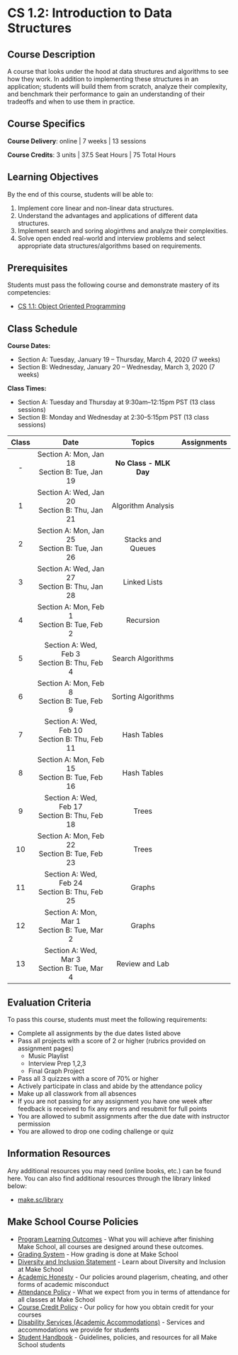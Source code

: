 # CS 1.2: Introduction to Data Structures

## Course Description

A course that looks under the hood at data structures and algorithms to see how they work. In addition to implementing these structures in an application; students will build them from scratch, analyze their complexity, and benchmark their performance to gain an understanding of their tradeoffs and when to use them in practice.

## Course Specifics

**Course Delivery**: online | 7 weeks | 13 sessions

**Course Credits**: 3 units | 37.5 Seat Hours | 75 Total Hours

## Learning Objectives

By the end of this course, students will be able to:

1. Implement core linear and non-linear data structures.
1. Understand the advantages and applications of different data structures.
1. Implement search and soring alogirthms and analyze their complexities.
1. Solve open ended real-world and interview problems and select appropriate data structures/algorithms based on requirements. 


## Prerequisites

Students must pass the following course and demonstrate mastery of its competencies:

-  [CS 1.1: Object Oriented Programming](https://make.sc/cs11)

## Class Schedule

**Course Dates:** 
* Section A: Tuesday, January 19 – Thursday, March 4, 2020 (7 weeks)
* Section B: Wednesday, January 20 – Wednesday, March 3, 2020 (7 weeks)

**Class Times:**
* Section A: Tuesday and Thursday at 9:30am–12:15pm PST (13 class sessions)
* Section B: Monday and Wednesday at 2:30–5:15pm PST (13 class sessions)

| Class |                         Date                            |                 Topics                  | Assignments | 
|:-----:|:-------------------------------------------------------:|:---------------------------------------:|:--------:|
|  -    |  Section A: Mon, Jan 18 <br> Section B:  Tue, Jan 19    | **No Class - MLK Day**  |
|  1    |  Section A: Wed, Jan 20 <br> Section B:  Thu, Jan 21    | Algorithm Analysis | 
|  2    |  Section A: Mon, Jan 25 <br> Section B:  Tue, Jan 26    | Stacks and Queues | 
|  3    |  Section A: Wed, Jan 27 <br> Section B:  Thu, Jan 28    | Linked Lists |
|  4    |  Section A: Mon, Feb 1  <br> Section B:  Tue, Feb 2    | Recursion |
|  5    |  Section A: Wed, Feb 3  <br> Section B:  Thu, Feb 4    | Search Algorithms |  
|  6    |  Section A: Mon, Feb 8  <br> Section B:  Tue, Feb 9    | Sorting Algorithms |  
|  7    |  Section A: Wed, Feb 10 <br> Section B:  Thu, Feb 11   | Hash Tables | 
|  8    |  Section A: Mon, Feb 15 <br> Section B:  Tue, Feb 16    | Hash Tables | 
|  9    |  Section A: Wed, Feb 17 <br> Section B:  Thu, Feb 18    | Trees | 
|  10   |  Section A: Mon, Feb 22 <br> Section B:  Tue, Feb 23    | Trees |
|  11   |  Section A: Wed, Feb 24 <br> Section B:  Thu, Feb 25    | Graphs | 
|  12   |  Section A: Mon, Mar 1  <br> Section B:  Tue, Mar 2    | Graphs | 
|  13   |  Section A: Wed, Mar 3  <br> Section B:  Tue, Mar 4    | Review and Lab | 


[Arrays & Linked Lists]:https://docs.google.com/presentation/d/1166gIzsOn-fMl8UT2US6OCmYX3Z9XNP1Z0rjjKgzrhg/edit#slide=id.g7db18ff8bb_0_63
[Algorithm Analysis]:https://docs.google.com/presentation/d/195VG9kyXou_jL1VX7w9R5dOJ76p0rek1jYqrWEnBf70/edit#slide=id.ga55ca9f4ae_0_83
[Music Playlist]: Lessons/playlist.md
[Final Graph Project]: Lessons/graphproject.md
[Recursion and Search Algorithms]:https://docs.google.com/presentation/d/1qFDn7pWKxkHc1PWInQVxSGudzAbHuQDiXE2onEMxMQA/edit#slide=id.g9f11f32373_1_0

[Stacks and Queues]: https://docs.google.com/presentation/d/1BdJaPgwYzBEbFw1tc_e8srf3lIotlcTQyB64IRMNsfc/edit#slide=id.ga76237554e_0_63

[Hash Tables]: https://docs.google.com/presentation/d/1WDzrB3fF68I8B5Zi54LwPXvd_sGlq4SXyXDuwT2IPY8/edit#slide=id.ga99f0fc9c3_1_102

[Trees]: https://docs.google.com/presentation/d/16tCYlSxXg-b6ntPl1FllD-Oi7vDtqB9XVFuSQLOxwHc/edit#slide=id.gac88f69591_0_397

[Sorting Algorithms]:https://docs.google.com/presentation/d/1tfKbsDkx-2cOZzjkGOT8rjN8dUDTfyvJCwMLxqxm5Fs/edit#slide=id.gaeb2fdf359_0_542

[Graphs]:https://docs.google.com/presentation/d/1qpp_EbPWoQgG4knv3QGwYvBShjxwJ2k0WAP8tkqp6Ck/edit#slide=id.g7867ca909e_0_166

## Evaluation Criteria

To pass this course, students must meet the following requirements:
- Complete all assignments by the due dates listed above
- Pass all projects with a score of 2 or higher (rubrics provided on assignment pages)
    - Music Playlist
    - Interview Prep 1,2,3
    - Final Graph Project
- Pass all 3 quizzes with a score of 70% or higher
- Actively participate in class and abide by the attendance policy
- Make up all classwork from all absences
- If you are not passing for any assignment you have one week after feedback is received to fix any errors and resubmit for full points
- You are allowed to submit assignments after the due date with instructor permission 
- You are allowed to drop one coding challenge or quiz

##  Information Resources

Any additional resources you may need (online books, etc.) can be found here. You can also find additional resources through the library linked below:

- [make.sc/library](http://make.sc/library)

## Make School Course Policies

- [Program Learning Outcomes](https://make.sc/program-learning-outcomes) - What you will achieve after finishing Make School, all courses are designed around these outcomes.
- [Grading System](https://make.sc/grading-system) - How grading is done at Make School
- [Diversity and Inclusion Statement](https://make.sc/diversity-and-inclusion-statement) - Learn about Diversity and Inclusion at Make School
- [Academic Honesty](https://make.sc/academic-honesty-policy) - Our policies around plagerism, cheating, and other forms of academic misconduct 
- [Attendance Policy](https://make.sc/attendance-policy) - What we expect from you in terms of attendance for all classes at Make School
- [Course Credit Policy](https://make.sc/course-credit-policy) - Our policy for how you obtain credit for your courses
- [Disability Services (Academic Accommodations)](https://make.sc/disability-services) - Services and accommodations we provide for students
- [Student Handbook](https://make.sc/student-handbook) - Guidelines, policies, and resources for all Make School students

